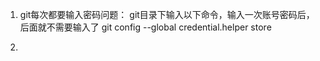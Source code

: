 1. git每次都要输入密码问题：
git目录下输入以下命令，输入一次账号密码后，后面就不需要输入了
git config --global credential.helper store

2. 
